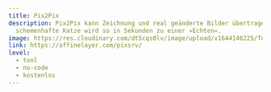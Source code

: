 ```yaml
---
title: Pix2Pix
description: Pix2Pix kann Zeichnung und real geänderte Bilder übertragen. Eine
  schemenhafte Katze wird so in Sekunden zu einer »Echten«.
image: https://res.cloudinary.com/dt5cqs0lv/image/upload/v1644146225/Tools/Tool/Screenshot_2022-02-06_at_11-58-44_Image-to-Image_Demo_-_Affine_Layer_jjpj40.jpg
link: https://affinelayer.com/pixsrv/
level:
  - tool
  - no-code
  - kostenlos
---
```

